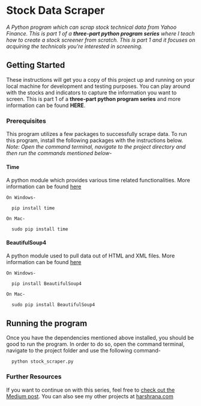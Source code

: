 # Stock Data Scraper
_A Python program which can scrap stock technical data from Yahoo Finance. This is part 1 of a **three-part python program series** where I teach how to create a stock screener from scratch. This is part 1 and it focuses on acquiring the technicals you're interested in screening._

## Getting Started

These instructions will get you a copy of this project up and running on your local machine for development and testing purposes. You can play around with the stocks and indicators to capture the information you want to screen. This is part 1 of a **three-part python program series** and more information can be found **HERE**.


### Prerequisites

This program utilizes a few packages to successfully scrape data. To run this program, install the following packages with the instructions below. 
_Note: Open the command terminal, navigate to the project directory and then run the commands mentioned below-_

#### Time
A python module which provides various time related functionalities. More information can be found [here](https://docs.python.org/3/library/time.html "Time Official Documentation")
```
On Windows-

  pip install time
  
On Mac-
  
  sudo pip install time

```

#### BeautifulSoup4
A python module used to pull data out of HTML and XML files. More information can be found [here](https://www.crummy.com/software/BeautifulSoup/bs4/doc/ "BeautifulSoup4 Official Documentation")
```
On Windows-

  pip install BeautifulSoup4
  
On Mac-
  
  sudo pip install BeautifulSoup4

```

## Running the program
Once you have the dependencies mentioned above installed, you should be good to run the program. In order to do so, open the command terminal, navigate to the project folder and use the following command-

```
  python stock_scraper.py
```

### Further Resources
If you want to continue on with this series, feel free to [check out the Medium post](https://www.google.com "Building a stock screener from scratch"). You can also see my other projects at [harshrana.com](https://www.harshrana.com "Harsh Rana")
